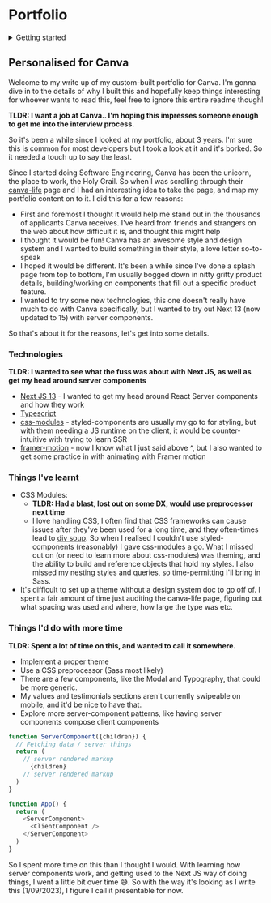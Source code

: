 # Portfolio

<details>
  <summary>Getting started</summary>
First, run the development server:

```bash
npm run dev
# or
yarn dev
# or
pnpm dev
```

Open [http://localhost:3000](http://localhost:3000) with your browser to see the result.

</details>

## Personalised for Canva

Welcome to my write up of my custom-built portfolio for Canva. I'm gonna dive in to the details of why I built this and hopefully keep things interesting for whoever wants to read this, feel free to ignore this entire readme though!

**TLDR: I want a job at Canva.. I'm hoping this impresses someone enough to get me into the interview process.**

So it's been a while since I looked at my portfolio, about 3 years. I'm sure this is common for most developers but I took a look at it and it's borked. So it needed a touch up to say the least.

Since I started doing Software Engineering, Canva has been the unicorn, the place to work, the Holy Grail. So when I was scrolling through their [canva-life](https://www.lifeatcanva.com/en/canva-life/) page and I had an interesting idea to take the page, and map my portfolio content on to it. I did this for a few reasons:

- First and foremost I thought it would help me stand out in the thousands of applicants Canva receives. I've heard from friends and strangers on the web about how difficult it is, and thought this might help
- I thought it would be fun! Canva has an awesome style and design system and I wanted to build something in their style, a love letter so-to-speak
- I hoped it would be different. It's been a while since I've done a splash page from top to bottom, I'm usually bogged down in nitty gritty product details, building/working on components that fill out a specific product feature.
- I wanted to try some new technologies, this one doesn't really have much to do with Canva specifically, but I wanted to try out Next 13 (now updated to 15) with server components.

So that's about it for the reasons, let's get into some details.

### Technologies

**TLDR: I wanted to see what the fuss was about with Next JS, as well as get my head around server components**

- [Next JS 13](https://nextjs.org/) - I wanted to get my head around React Server components and how they work
- [Typescript](https://www.typescriptlang.org/)
- [css-modules](https://github.com/css-modules/css-modules) - styled-components are usually my go to for styling, but with them needing a JS runtime on the client, it would be counter-intuitive with trying to learn SSR
- [framer-motion](https://www.framer.com/motion/) - now I know what I just said above ^, but I also wanted to get some practice in with animating with Framer motion

### Things I've learnt

- CSS Modules:
  - **TLDR: Had a blast, lost out on some DX, would use preprocessor next time**
  - I love handling CSS, I often find that CSS frameworks can cause issues after they've been used for a long time, and they often-times lead to [div soup](https://www.chillybin.co/would-you-like-another-bowl-of-div-soup/). So when I realised I couldn't use styled-components (reasonably) I gave css-modules a go. What I missed out on (or need to learn more about css-modules) was theming, and the ability to build and reference objects that hold my styles. I also missed my nesting styles and queries, so time-permitting I'll bring in Sass.
- It's difficult to set up a theme without a design system doc to go off of. I spent a fair amount of time just auditing the canva-life page, figuring out what spacing was used and where, how large the type was etc.

### Things I'd do with more time

**TLDR: Spent a lot of time on this, and wanted to call it somewhere.**

- Implement a proper theme
- Use a CSS preprocessor (Sass most likely)
- There are a few components, like the Modal and Typography, that could be more generic.
- My values and testimonials sections aren't currently swipeable on mobile, and it'd be nice to have that.
- Explore more server-component patterns, like having server components compose client components

```Typescript
function ServerComponent({children}) {
  // Fetching data / server things
  return (
    // server rendered markup
      {children}
    // server rendered markup
  )
}

function App() {
  return (
    <ServerComponent>
      <ClientComponent />
    </ServerComponent>
  )
}
```

So I spent more time on this than I thought I would. With learning how server components work, and getting used to the Next JS way of doing things, I went a little bit over time 😅. So with the way it's looking as I write this (1/09/2023), I figure I call it presentable for now.
